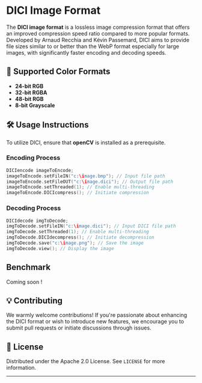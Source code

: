 
# DICI Image Format

The **DICI image format** is a lossless image compression format that offers an improved compression speed ratio compared to more popular formats. Developed by Arnaud Recchia and Kévin Passemard, DICI aims to provide file sizes similar to or better than the WebP format especially for large images, with significantly faster encoding and decoding speeds.

## 🎨 Supported Color Formats

- **24-bit RGB**
- **32-bit RGBA**
- **48-bit RGB**
- **8-bit Grayscale**

## 🛠 Usage Instructions

To utilize DICI, ensure that **openCV** is installed as a prerequisite.

### Encoding Process

```c++
DICIencode imageToEncode;
imageToEncode.setFileIN("c:\image.bmp"); // Input file path
imageToEncode.setFileOUT("c:\image.dici"); // Output file path
imageToEncode.setThreaded(1); // Enable multi-threading
imageToEncode.DICIcompress(); // Initiate compression
```

### Decoding Process

```c++
DICIdecode imgToDecode;
imgToDecode.setFileIN("c:\image.dici"); // Input DICI file path
imgToDecode.setThreaded(1); // Enable multi-threading
imgToDecode.DICIdecompress(); // Initiate decompression
imgToDecode.save("c:\image.png"); // Save the image
imgToDecode.view(); // Display the image
```

## Benchmark

Coming soon !

## 💡 Contributing

We warmly welcome contributions! If you're passionate about enhancing the DICI format or wish to introduce new features, we encourage you to submit pull requests or initiate discussions through issues.

## 📜 License

Distributed under the Apache 2.0 License. See `LICENSE` for more information.

---
